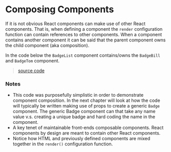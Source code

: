 # Composing Components

If it is not obvious React components can make use of other React components. That is, when defining a component the `render` configuration function can contain references to other components. When a component contains another component it can be said that the parent component owns the child component (aka composition).

In the code below the `BadgeList` component contains/owns the `BadgeBill` and `BadgeTom` component.

> [source code](https://jsfiddle.net/codylindley/0m9s4ow7/#tabs=js,result,html,resources)

### Notes

* This code was purposefully simplistic in order to demonstrate component composition. In the next chapter will look at how the code will typically be written making use of props to create a generic `Badge` component. The generic Badge component can that take any name value v.s. creating a unique badge and hard coding the name in the component.
* A key tenet of maintainable front-ends composable components. React components by design are meant to contain other React components.
* Notice how HTML and previously defined components are mixed together in the `render()` configuration function.
